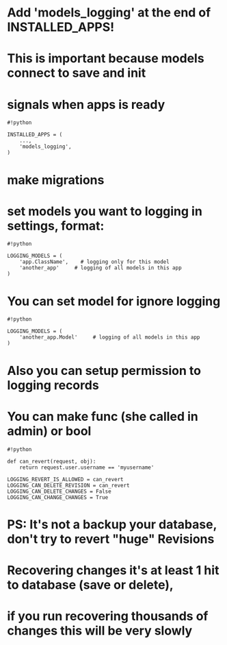 # Add 'models_logging' at the end of INSTALLED_APPS!
# This is important because models connect to save and init
# signals when apps is ready
```
#!python

INSTALLED_APPS = (
    ...,
    'models_logging',
)
```

# make migrations

# set models you want to logging in settings, format:

```
#!python

LOGGING_MODELS = (
    'app.ClassName',    # logging only for this model
    'another_app'     # logging of all models in this app
)
```

# You can set model for ignore logging
```
#!python

LOGGING_MODELS = (
    'another_app.Model'     # logging of all models in this app
)
```


# Also you can setup permission to logging records
# You can make func (she called in admin) or bool

```
#!python

def can_revert(request, obj):
    return request.user.username == 'myusername'

LOGGING_REVERT_IS_ALLOWED = can_revert
LOGGING_CAN_DELETE_REVISION = can_revert
LOGGING_CAN_DELETE_CHANGES = False
LOGGING_CAN_CHANGE_CHANGES = True
```

# PS: It's not a backup your database, don't try to revert "huge" Revisions
# Recovering changes it's at least 1 hit to database (save or delete),
# if you run recovering thousands of changes this will be very slowly